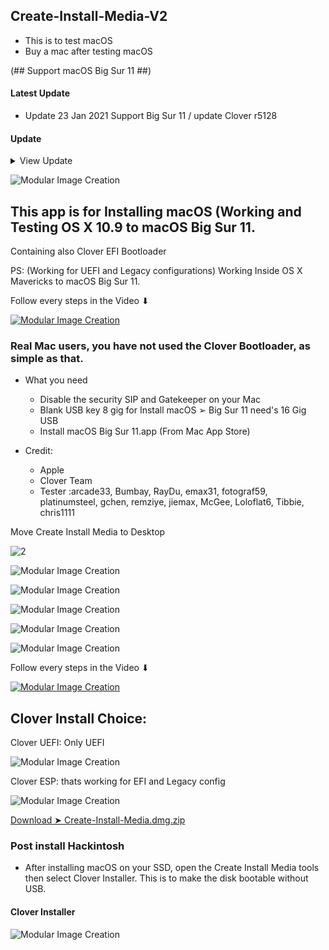 ## Create-Install-Media-V2
- This is to test macOS
- Buy a mac after testing macOS

(## Support macOS Big Sur 11 ##)

#### Latest Update
- Update 23 Jan 2021 Support Big Sur 11 / update Clover r5128

#### Update
<details> 
  <summary>View Update</summary>


</details>

![Modular Image Creation](https://user-images.githubusercontent.com/6248794/105606751-33fb7980-5d69-11eb-862b-427179f33237.png)
 
## This app is for Installing macOS (Working and Testing OS X 10.9 to macOS Big Sur 11.

Containing also Clover EFI Bootloader

PS: (Working for UEFI and Legacy configurations)
Working Inside OS X Mavericks to macOS Big Sur 11.

Follow every steps in the Video
               ⬇︎
               
[![Modular Image Creation](https://user-images.githubusercontent.com/6248794/105606989-488c4180-5d6a-11eb-86a1-04ac816c0525.png)](https://youtu.be/90-5_oOCwQM)

### Real Mac users, you have not used the Clover Bootloader, as simple as that.

* What you need

   - Disable the security SIP and Gatekeeper on your Mac
   - Blank USB key 8 gig for Install macOS ➢ Big Sur 11 need's 16 Gig USB
   - Install macOS Big Sur 11.app (From Mac App Store)
 
* Credit: 
   - Apple 
   - Clover Team 
   - Tester :arcade33, Bumbay, RayDu, emax31, fotograf59, platinumsteel, gchen,  remziye,  jiemax, McGee, Loloflat6, Tibbie, chris1111


Move Create Install Media to Desktop

![2](https://user-images.githubusercontent.com/6248794/105607106-f7308200-5d6a-11eb-8ea5-c1f3cf4bb093.png)

![Modular Image Creation](https://user-images.githubusercontent.com/6248794/105606752-33fb7980-5d69-11eb-961e-1037a0969b80.png)

![Modular Image Creation](https://user-images.githubusercontent.com/6248794/105606753-34941000-5d69-11eb-9305-2b617fd6f9c6.png)

![Modular Image Creation](https://user-images.githubusercontent.com/6248794/105606754-34941000-5d69-11eb-8cde-ed3f85bebdde.png)

![Modular Image Creation](https://user-images.githubusercontent.com/6248794/105606756-34941000-5d69-11eb-98d1-af989a1adcec.png)

![Modular Image Creation](https://user-images.githubusercontent.com/6248794/105606757-34941000-5d69-11eb-964b-d19167d97720.png)


Follow every steps in the Video
               ⬇︎
               
[![Modular Image Creation](https://user-images.githubusercontent.com/6248794/105606989-488c4180-5d6a-11eb-86a1-04ac816c0525.png)](https://youtu.be/90-5_oOCwQM)


## Clover Install Choice:
Clover UEFI: Only UEFI

![Modular Image Creation](https://user-images.githubusercontent.com/6248794/105606912-e4697d80-5d69-11eb-84df-9266620beb99.png)

Clover ESP: thats working for  EFI and Legacy config

![Modular Image Creation](https://user-images.githubusercontent.com/6248794/105606894-d0258080-5d69-11eb-8f48-1ea7d68f7075.png)


[Download ➤ Create-Install-Media.dmg.zip]( )

### Post install Hackintosh
- After installing macOS on your SSD, open the Create Install Media tools then select Clover Installer. This is to make the disk bootable without USB.

#### Clover Installer
![Modular Image Creation](https://user-images.githubusercontent.com/6248794/105606758-34941000-5d69-11eb-87ed-851d7f0c6923.png)


